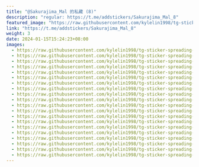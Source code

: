 ```yaml
---
title: "@Sakurajima_Mal 的私藏 (8)"
description: "regular: https://t.me/addstickers/Sakurajima_Mal_8"
featured_image: "https://raw.githubusercontent.com/kylelin1998/tg-sticker-spreading-worldwide-images/main/img/fe97d4ba-6fd9-4b85-9158-18921b90d9b0.jpg"
link: "https://t.me/addstickers/Sakurajima_Mal_8"
weight: 3
date: 2024-01-15T15:24:23+08:00
images:
  - https://raw.githubusercontent.com/kylelin1998/tg-sticker-spreading-worldwide-images/main/img/fe97d4ba-6fd9-4b85-9158-18921b90d9b0.jpg
  - https://raw.githubusercontent.com/kylelin1998/tg-sticker-spreading-worldwide-images/main/img/92efbcc5-0b1b-4b81-a472-e59e6707ec33.jpg
  - https://raw.githubusercontent.com/kylelin1998/tg-sticker-spreading-worldwide-images/main/img/b10a9778-4b57-4f8a-af04-971cc2bd24ba.jpg
  - https://raw.githubusercontent.com/kylelin1998/tg-sticker-spreading-worldwide-images/main/img/42812a39-885a-4243-9469-513ca99e84a9.jpg
  - https://raw.githubusercontent.com/kylelin1998/tg-sticker-spreading-worldwide-images/main/img/36b9352d-3b3e-4b2c-b809-89612351b300.jpg
  - https://raw.githubusercontent.com/kylelin1998/tg-sticker-spreading-worldwide-images/main/img/15b48809-299f-4cbe-8bc8-33b03af33148.jpg
  - https://raw.githubusercontent.com/kylelin1998/tg-sticker-spreading-worldwide-images/main/img/c3497f7f-29f4-4064-b0a0-2f9f0f5200e4.jpg
  - https://raw.githubusercontent.com/kylelin1998/tg-sticker-spreading-worldwide-images/main/img/41180192-43ea-4cf2-ac25-ffc0a05f6ed4.jpg
  - https://raw.githubusercontent.com/kylelin1998/tg-sticker-spreading-worldwide-images/main/img/0577431f-f5b8-4016-ab91-97b37805ddb3.jpg
  - https://raw.githubusercontent.com/kylelin1998/tg-sticker-spreading-worldwide-images/main/img/e357ae47-3ac9-43c2-adf7-86998c57b830.jpg
  - https://raw.githubusercontent.com/kylelin1998/tg-sticker-spreading-worldwide-images/main/img/deead864-9faf-443f-bd7b-e037a3c8b85e.jpg
  - https://raw.githubusercontent.com/kylelin1998/tg-sticker-spreading-worldwide-images/main/img/06537e77-eb65-4c57-b550-d12edc1eed7e.jpg
  - https://raw.githubusercontent.com/kylelin1998/tg-sticker-spreading-worldwide-images/main/img/c370a7aa-43b9-466f-b9f5-e6565fb2eb32.jpg
  - https://raw.githubusercontent.com/kylelin1998/tg-sticker-spreading-worldwide-images/main/img/7f8691b5-55d8-452a-ac95-0d74e8e9d4b0.jpg
  - https://raw.githubusercontent.com/kylelin1998/tg-sticker-spreading-worldwide-images/main/img/45a3bcde-6bab-41ff-8064-07c7aa00ce28.jpg
  - https://raw.githubusercontent.com/kylelin1998/tg-sticker-spreading-worldwide-images/main/img/ebece4d5-c3b0-48c7-b5ae-76adc7c1fd24.jpg
  - https://raw.githubusercontent.com/kylelin1998/tg-sticker-spreading-worldwide-images/main/img/86052238-0397-4972-b9a1-daaca49f51b2.jpg
  - https://raw.githubusercontent.com/kylelin1998/tg-sticker-spreading-worldwide-images/main/img/2e873d00-5e32-4203-b741-e0bb1f9c04c5.jpg
  - https://raw.githubusercontent.com/kylelin1998/tg-sticker-spreading-worldwide-images/main/img/6af6c9f5-096b-4f4e-9237-4f9da90920d8.jpg
  - https://raw.githubusercontent.com/kylelin1998/tg-sticker-spreading-worldwide-images/main/img/05b1f191-bf5d-40a6-8457-45ea9212781c.jpg
---
```

